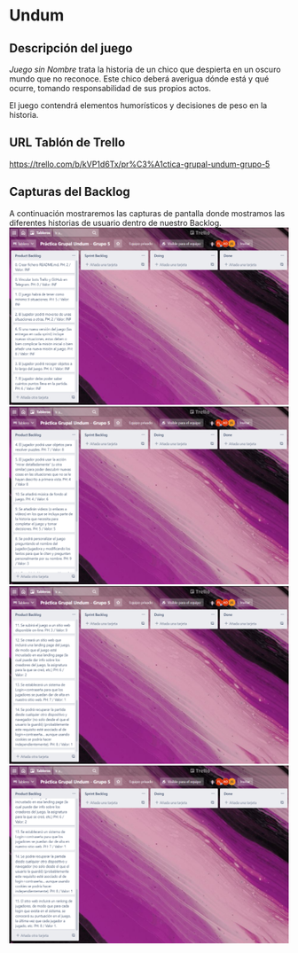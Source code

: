 # Undum



## Descripción del juego

*Juego sin Nombre* trata la historia de un chico que despierta en un oscuro mundo que no reconoce. Este chico deberá averigua dónde está y qué ocurre, tomando responsabilidad de sus propios actos. 

El juego contendrá elementos humorísticos y decisiones de peso en la historia.



## URL Tablón de Trello

https://trello.com/b/kVP1d6Tx/pr%C3%A1ctica-grupal-undum-grupo-5



## Capturas del Backlog

A continuación mostraremos las capturas de pantalla donde mostramos las diferentes historias de usuario dentro de nuestro Backlog.
![backlog0](https://github.com/UJA-Desarrollo-Agil/dagil-2021-pr3-grupo-albertojuanjojaviadrian/blob/master/img/trello0.PNG)
![backlog1](https://github.com/UJA-Desarrollo-Agil/dagil-2021-pr3-grupo-albertojuanjojaviadrian/blob/master/img/trello1.PNG)
![backlog2](https://github.com/UJA-Desarrollo-Agil/dagil-2021-pr3-grupo-albertojuanjojaviadrian/blob/master/img/trello2.PNG)
![backlog3](https://github.com/UJA-Desarrollo-Agil/dagil-2021-pr3-grupo-albertojuanjojaviadrian/blob/master/img/trello3.PNG)

